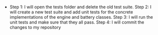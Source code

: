 - Step 1: I will open the tests folder and delete the old test suite.
Step 2: I will create a new test suite and add unit tests for the concrete implementations of the engine and battery classes.
Step 3: I will run the unit tests and make sure that they all pass.
Step 4: I will commit the changes to my repository
